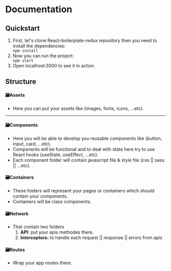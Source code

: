<h1>Documentation</h1>
<h2>Quickstart</h2>
<ol>
  <li>First, let's clone React-boilerplate-redux repository then you need to install the dependencies:</li>
  <code>npm install</code>
  <li>Now you can run the project:</li>
  <code>npm start</code>
  <li>Open localhost:3000 to see it in action.</li>
</ol>
<h2>Structure</h2>
<h4>🗃Assets</h4>
<ul>
  <li>Here you can put your assets like (images, fonts, icons, ...etc).</li>
</ul>
<hr>
<h4>🗃Components</h4>
<ul>
  <li>Here you will be able to develop you reusable components like (button, input, card, ...etc).</li>
  <li>Components will be functional and to deal with state here try to use React hooks (useState, useEffect, ...etc).</li>
  <li>Each component folder will contain javascript file & style file (css || sass || ...etc).</li>
</ul>
<h4>🗃Containers</h4>
<ul>
  <li>These folders will represent your pages or containers which should contain your components.</li>
  <li>Containers will be class components.</li>
</ul>
<h4>🗃Network</h4>
<ul>
  <li>That contain two folders 
    <ol>
      <li><strong>API:</strong> put your apis methodes there.</li>
      <li><strong>Interceptors:</strong> to handle each request || response || errors from apis</li>
    </ol>
  </li>
</ul>
<h4>🗃Routes</h4>
<ul>
  <li>Wrap your app routes there.</li>
</ul>
